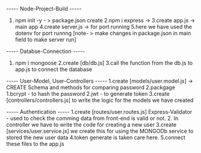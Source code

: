 ----- Node-Project-Build -----
1. npm init -y - > package.json create
2.npm i express -> 
3.create app.js -> main app
4.create server.js -> for port running
5.here we have used the dotenv for port runnng
[note- > make changes in package.json in main field to make server run]

----- Databse-Connection -----
1. npm i mongoose
2.create [db/db.js]
3.call the function from the db.js to app.js to connect the database

----- User-Model, User-Controllers -----
1.create [models/user.model.js] -> CREATE Schema and methods for comparing password
2.packgage 
    1.bcrypt - to hash the password 
    2.jwt - to generate token
    3.create [controllers/controllers.js] to write the logic for the models we have created

----- Authentication -----
1.create [routes/user.routes.js]
    Express-Validator - used to check the comming data from front-end is valid or not.
2. In controller we have to write the code for creating a new user 
3.create [services/user.service.js]
    we create this for using the MONGODb service to stored the new user data
4.token generate is taken care here.
5.connect these files to the app.js
